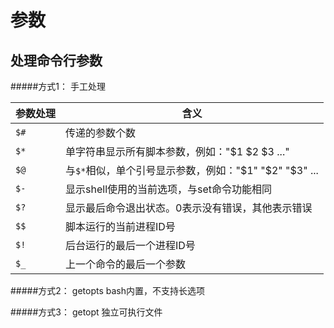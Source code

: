 # 参数

处理命令行参数
--------
#####方式1： 手工处理<br>

|参数处理|含义|
|-----|-----|
|`$#`|传递的参数个数|
|`$*`|单字符串显示所有脚本参数，例如："$1 $2 $3 ..."|
|`$@`|与`$*`相似，单个引号显示参数，例如："$1" "$2" "$3" ...|
|`$-`|显示shell使用的当前选项，与set命令功能相同|
|`$?`|显示最后命令退出状态。0表示没有错误，其他表示错误|
|`$$`|脚本运行的当前进程ID号|
|`$!`|后台运行的最后一个进程ID号|
|`$_`|上一个命令的最后一个参数|

#####方式2： getopts
bash内置，不支持长选项<br>


#####方式3： getopt
独立可执行文件<br>
